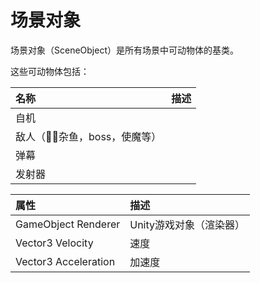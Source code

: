# 场景对象

场景对象（SceneObject）是所有场景中可动物体的基类。

这些可动物体包括：

|名称|描述|
|:--|:--|
|自机||
|敌人（杂鱼，boss，使魔等）||
|弹幕||
|发射器||

|属性|描述|
|:--|:--|
|GameObject Renderer|Unity游戏对象（渲染器）|
|Vector3 Velocity|速度|
|Vector3 Acceleration|加速度|
